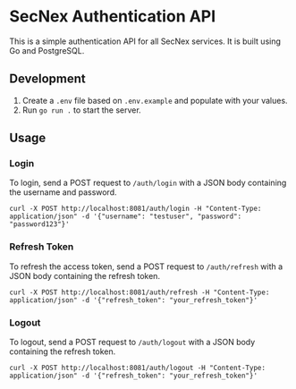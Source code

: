 # SecNex Authentication API

This is a simple authentication API for all SecNex services. It is built using Go and PostgreSQL.

## Development

1. Create a `.env` file based on `.env.example` and populate with your values.
2. Run `go run .` to start the server.

## Usage

### Login

To login, send a POST request to `/auth/login` with a JSON body containing the username and password.

```shell
curl -X POST http://localhost:8081/auth/login -H "Content-Type: application/json" -d '{"username": "testuser", "password": "password123"}'
```

### Refresh Token

To refresh the access token, send a POST request to `/auth/refresh` with a JSON body containing the refresh token.

```shell
curl -X POST http://localhost:8081/auth/refresh -H "Content-Type: application/json" -d '{"refresh_token": "your_refresh_token"}'
```

### Logout

To logout, send a POST request to `/auth/logout` with a JSON body containing the refresh token.

```shell
curl -X POST http://localhost:8081/auth/logout -H "Content-Type: application/json" -d '{"refresh_token": "your_refresh_token"}'
```
